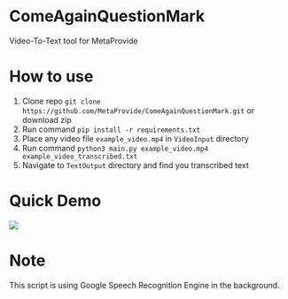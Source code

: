 # ComeAgainQuestionMark
Video-To-Text tool for MetaProvide

# How to use
1. Clone repo `git clone https://github.com/MetaProvide/ComeAgainQuestionMark.git` or download zip
2. Run command `pip install -r requirements.txt`
3. Place any video file `example_video.mp4` in `VideoInput` directory
4. Run command `python3 main.py example_video.mp4 example_video_transcribed.txt`
5. Navigate to `TextOutput` directory and find you transcribed text

# Quick Demo
![](assets/demo.gif)

# Note
This script is using Google Speech Recognition Engine in the background.

